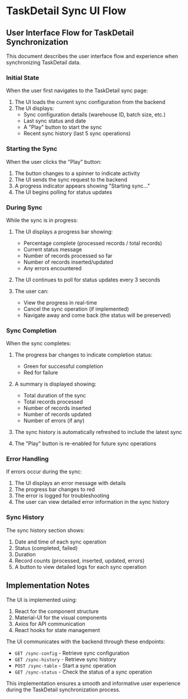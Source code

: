# TaskDetail Sync UI Flow

## User Interface Flow for TaskDetail Synchronization

This document describes the user interface flow and experience when synchronizing TaskDetail data.

### Initial State

When the user first navigates to the TaskDetail sync page:

1. The UI loads the current sync configuration from the backend
2. The UI displays:
   - Sync configuration details (warehouse ID, batch size, etc.)
   - Last sync status and date
   - A "Play" button to start the sync
   - Recent sync history (last 5 sync operations)

### Starting the Sync

When the user clicks the "Play" button:

1. The button changes to a spinner to indicate activity
2. The UI sends the sync request to the backend
3. A progress indicator appears showing "Starting sync..."
4. The UI begins polling for status updates

### During Sync

While the sync is in progress:

1. The UI displays a progress bar showing:
   - Percentage complete (processed records / total records)
   - Current status message
   - Number of records processed so far
   - Number of records inserted/updated
   - Any errors encountered

2. The UI continues to poll for status updates every 3 seconds

3. The user can:
   - View the progress in real-time
   - Cancel the sync operation (if implemented)
   - Navigate away and come back (the status will be preserved)

### Sync Completion

When the sync completes:

1. The progress bar changes to indicate completion status:
   - Green for successful completion
   - Red for failure

2. A summary is displayed showing:
   - Total duration of the sync
   - Total records processed
   - Number of records inserted
   - Number of records updated
   - Number of errors (if any)

3. The sync history is automatically refreshed to include the latest sync

4. The "Play" button is re-enabled for future sync operations

### Error Handling

If errors occur during the sync:

1. The UI displays an error message with details
2. The progress bar changes to red
3. The error is logged for troubleshooting
4. The user can view detailed error information in the sync history

### Sync History

The sync history section shows:

1. Date and time of each sync operation
2. Status (completed, failed)
3. Duration
4. Record counts (processed, inserted, updated, errors)
5. A button to view detailed logs for each sync operation

## Implementation Notes

The UI is implemented using:

1. React for the component structure
2. Material-UI for the visual components
3. Axios for API communication
4. React hooks for state management

The UI communicates with the backend through these endpoints:

- `GET /sync-config` - Retrieve sync configuration
- `GET /sync-history` - Retrieve sync history
- `POST /sync-table` - Start a sync operation
- `GET /sync-status` - Check the status of a sync operation

This implementation ensures a smooth and informative user experience during the TaskDetail synchronization process.
